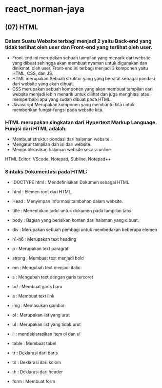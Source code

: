 # react_norman-jaya
## (07) HTML

### Dalam Suatu Website terbagi menjadi 2 yaitu Back-end yang tidak terlihat oleh user dan Front-end yang terlihat oleh user.

-	Front-end ini merupakan sebuah tampilan yang menarik dari website yang dibuat sehingga akan membuat nyaman untuk digunakan dan dinikmati oleh user. Front-end ini terbagi menjadi 3 komponen yaitu HTML, CSS, dan JS.
-	HTML merupakan Sebuah struktur yang yang bersifat sebagai pondasi dari website yang akan dibuat.
-	CSS merupakan sebuah komponen yang akan membuat tampilan dari website menjadi lebih menarik untuk dilihat dan juga menghiasi atau memperbaiki apa yang sudah dibuat pada HTML.
-	Javascript Merupakan komponen yang membantu kita untuk memberikan fungsi-fungsi pada website kita.

### HTML merupakan singkatan dari Hypertext Markup Language. Fungsi dari HTML adalah:

- Membuat struktur pondasi dari halaman website.
- Mengatur tampilan dan isi dari website.
- Mempublikasikan halaman website secara online

HTML Editor: VScode, Notepad, Subline, Notepad++

### Sintaks Dokumentasi pada HTML:

- !DOCTYPE html	: Mendefinisikan Dokumen sebagai HTML
- html		: Elemen root dari HTML.
- Head		: Menyimpan Informasi tambahan dalam website.
- title		: Menentukan judul untuk dokumen pada tampilan tabs.
- body		: Bagian yang berisikan konten dari halaman yang dibuat.

- div		: Merupakan sebuah pembagi untuk membedakan beberapa elemen
- h1-h6	: Merupakan text heading
- p		: Merupakan text paragraf
- strong	: Membuat text menjadi bold
- em		: Mengubah text menjadi italic
- s		: Mengubah text dengan garis tercoret
- br/		: Membuat garis baru
- a		: Membuat text link
- img		: Memasukan gambar
- ol		: Merupakan list yang urut
- ul		: Merupakan list yang tidak urut
- li		: mendeklarasikan item ol dan ul
- table		: Membuat tabel
- tr		: Deklarasi dari baris
- td		: Deklarasi dari kolom
- th		: Deklarasi dari header
- form		: Membuat form

